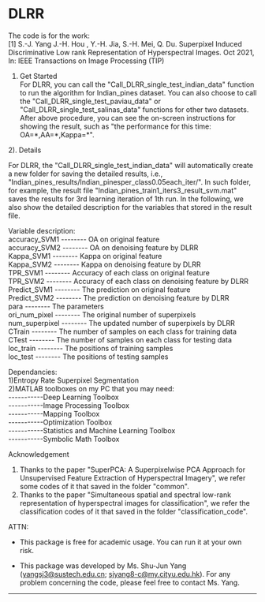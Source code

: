 # DLRR
The code is for the work:  
[1] S.-J. Yang J.-H. Hou , Y.-H. Jia, S.-H. Mei, Q. Du. Superpixel Induced Discriminative Low rank Representation of Hyperspectral Images. Oct 2021, In: IEEE Transactions on Image 
Processing (TIP)  
1)  Get Started  
For DLRR,  you can call the "Call_DLRR_single_test_indian_data" function to run the algorithm for Indian_pines dataset\. You can also choose to call the "Call_DLRR_single_test_paviau_data" or "Call_DLRR_single_test_salinas_data" functions for other two datasets. After above procedure, you can see the on-screen instructions for showing the result, such as "the performance for this time: OA=\*,AA=\*,Kappa=\*"\.  

2). Details  

For DLRR,  the "Call_DLRR_single_test_indian_data" will automatically create a new folder for saving the detailed results,  i\.e\., "Indian_pines_results/Indian_pinesper_class0.05each_iter/"\. In such folder, for example, the result file "Indian_pines_train1_iters3_result_svm.mat" saves the results for 3rd learning iteration of 1th run\.  In the following, we also show the detailed description for the variables that stored in the result file\.  

Variable description:  
accuracy_SVM1 	-------- 	OA on original feature  
accuracy_SVM2  	-------- 	OA on denoising feature by DLRR  
Kappa_SVM1     	--------	Kappa on original feature  
Kappa_SVM2    	--------	Kappa on denoising feature by DLRR  
TPR_SVM1         	--------	Accuracy of each class on original feature  
TPR_SVM2  	--------    Accuracy of each class on denoising feature by DLRR  
Predict_SVM1	--------	The prediction on original feature  
Predict_SVM2	--------	The prediction on denoising feature by DLRR  
para		--------	The parameters  
ori_num_pixel	--------    The original number of superpixels    
num_superpixel 	--------	The updated number of superpixels by DLRR  
CTrain		--------	The number of samples on each class for training data  
CTest 		--------	The number of samples on each class for testing data  
loc_train		--------	The positions of training samples  
loc_test		--------	The positions of testing samples  

Dependancies:  
1)Entropy Rate Superpixel Segmentation  
2)MATLAB toolboxes on my PC that you may need:  
-----------Deep Learning Toolbox  
-----------Image Processing Toolbox  
-----------Mapping Toolbox  
-----------Optimization Toolbox  
-----------Statistics and Machine Learning Toolbox  
-----------Symbolic Math Toolbox  

Acknowledgement  
1) Thanks to the paper "SuperPCA: A Superpixelwise PCA Approach for Unsupervised Feature Extraction of Hyperspectral Imagery", we refer some codes of it that saved in the folder "common"\.  
2) Thanks to the paper "Simultaneous spatial and spectral low-rank representation of hyperspectral images for classification", we refer the classification codes of it that saved in the folder "classification_code"\.  

ATTN:  
- This package is free for academic usage. You can run it at your own risk\.  
  
- This package was developed by Ms. Shu-Jun Yang (yangsj3@sustech.edu.cn; sjyang8-c@my.cityu.edu.hk). For any problem concerning the code, please feel free to contact Ms. Yang\.  

------------------------------------------------------------------------------------------
